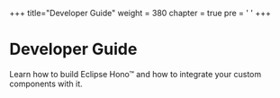 +++
title="Developer Guide"
weight = 380
chapter = true
pre = '<i class="fas fa-tools"></i> '
+++

# Developer Guide

Learn how to build Eclipse Hono&trade; and how to integrate your custom components with it. 
